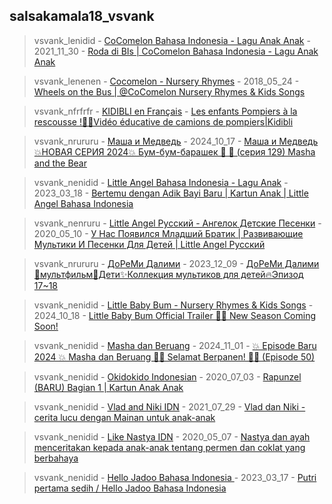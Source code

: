 ## salsakamala18_vsvank
> vsvank_lenidid - [CoComelon Bahasa Indonesia - Lagu Anak Anak](https://m.youtube.com/@CoComelonIndonesia) - 2021_11_30 - [Roda di BIs | CoComelon Bahasa Indonesia - Lagu Anak Anak](https://youtu.be/1erHKENMY3s)


> vsvank_lenenen - [Cocomelon - Nursery Rhymes](https://m.youtube.com/@CoComelon) - 2018_05_24 - [Wheels on the Bus | @CoComelon Nursery Rhymes & Kids Songs](https://youtu.be/e_04ZrNroTo)


> vsvank_nfrfrfr - [KIDIBLI en Français](https://m.youtube.com/@Kidibli_fr) - [Les enfants Pompiers à la rescousse !🚒🔥Vidéo éducative de camions de pompiers|Kidibli](https://youtu.be/DHoxljIRNz0)


> vsvank_nrururu - [Маша и Медведь](https://m.youtube.com/@MashaBearRUSSIAN) - 2024_10_17 - [Маша и Медведь 💥НОВАЯ СЕРИЯ 2024💥 Бум-бум-барашек 🐏 🤗 (серия 129) Masha and the Bear](https://youtu.be/dRAEdZSaJA8)


> vsvank_nenidid - [Little Angel Bahasa Indonesia - Lagu Anak](https://m.youtube.com/@LittleAngelIndonesia) - 2023_03_18 - [Bertemu dengan Adik Bayi Baru | Kartun Anak | Little Angel Bahasa Indonesia](https://youtu.be/xyYp93fE_zc)


> vsvank_nenruru - [Little Angel Русский - Ангелок Детские Песенки](https://m.youtube.com/@LittleAngelRussian) - 2020_05_10 - [У Нас Появился Младший Братик | Развивающие Мультики И Песенки Для Детей | Little Angel Русский](https://youtu.be/Qr6J8Mk-qN8)


> vsvank_nrururu - [ДоРеМи Далими](https://m.youtube.com/@doremidalimi_russian) - 2023_12_09 - [ДоРеМи Далими🎠мультфильм🎁Дети✨Коллекция мультиков для детей🔥Эпизод 17~18](https://youtu.be/JeOfs1_U_uE)


> vsvank_nenidid - [Little Baby Bum - Nursery Rhymes & Kids Songs](https://m.youtube.com/@LittleBabyBum) - 2024_10_18 - [Little Baby Bum Official Trailer 🌟🆕 New Season Coming Soon!](https://youtu.be/51W6hP4PxVk)


> vsvank_nenidid - [Masha dan Beruang](https://m.youtube.com/@MashaBearINDONESIA) - 2024_11_01 - [💥 Episode Baru 2024 💥 Masha dan Beruang 👧🐻 Selamat Berpanen! 🎃👻 (Episode 50)](https://youtu.be/oA6f43aJo4U)


> vsvank_nenidid - [Okidokido Indonesian](https://m.youtube.com/@okidokidoindonesian161) - 2020_07_03 - [Rapunzel (BARU) Bagian 1 | Kartun Anak Anak](https://youtu.be/8fO-ByH5d1Q)


> vsvank_nenidid - [Vlad and Niki IDN](https://m.youtube.com/@vladandnikidn) - 2021_07_29 - [Vlad dan Niki - cerita lucu dengan Mainan untuk anak-anak](https://youtu.be/ktzqc7aw4F4)


> vsvank_nenidid - [Like Nastya IDN](https://m.youtube.com/@LikeNastya_IDN) - 2020_05_07 - [Nastya dan ayah menceritakan kepada anak-anak tentang permen dan coklat yang berbahaya](https://youtu.be/n6L-uZFCgLY)


> vsvank_nenidid - [Hello Jadoo Bahasa Indonesia ](https://m.youtube.com/@LikeNastya_IDN) - 2023_03_17 - [Putri pertama sedih / Hello Jadoo Bahasa Indonesia](https://youtu.be/Dj7cjKyNHyk)
